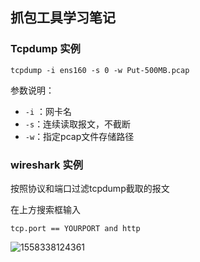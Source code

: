 ## 抓包工具学习笔记

### Tcpdump 实例

`tcpdump -i ens160 -s 0 -w Put-500MB.pcap`

参数说明：

+ `-i` ：网卡名
+ `-s`：连续读取报文，不截断
+ `-w`：指定pcap文件存储路径



### wireshark 实例

按照协议和端口过滤tcpdump截取的报文

在上方搜索框输入

`tcp.port == YOURPORT and http`

![1558338124361](C:\Users\Jarvis.LAPTOP-HV4II8QE\AppData\Roaming\Typora\typora-user-images\1558338124361.png)